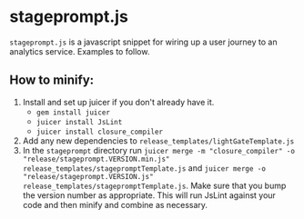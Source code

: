 # stageprompt.js

`stageprompt.js` is a javascript snippet for wiring up a user journey to an analytics service. Examples to follow.

## How to minify:

1. Install and set up juicer if you don't already have it. 
    - `gem install juicer`
    - `juicer install JsLint`
    - `juicer install closure_compiler`
2. Add any new dependencies to `release_templates/lightGateTemplate.js`
3. In the `stageprompt` directory run `juicer merge -m "closure_compiler" -o "release/stageprompt.VERSION.min.js" release_templates/stagepromptTemplate.js` and 
`juicer merge -o "release/stageprompt.VERSION.js" release_templates/stagepromptTemplate.js`. Make sure that you bump the version number as appropriate. This will
run JsLint against your code and then minify and combine as necessary.
